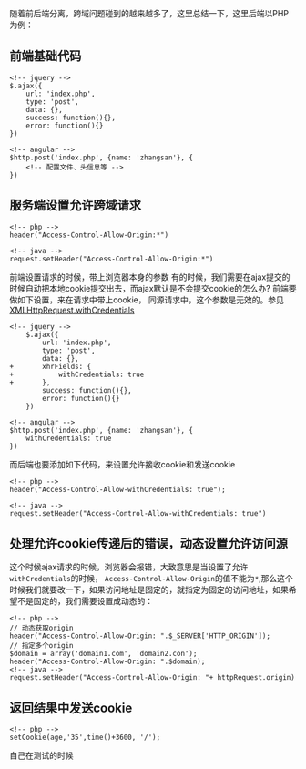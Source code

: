 随着前后端分离，跨域问题碰到的越来越多了，这里总结一下，这里后端以PHP为例：

前端基础代码
-
```
<!-- jquery -->
$.ajax({
	url: 'index.php',
	type: 'post',
	data: {},
	success: function(){},
	error: function(){}
})

<!-- angular -->
$http.post('index.php', {name: 'zhangsan'}, {
	<!-- 配置文件、头信息等 -->
})
```
服务端设置允许跨域请求
-
```
<!-- php -->
header("Access-Control-Allow-Origin:*")

<!-- java -->
request.setHeader("Access-Control-Allow-Origin:*")
```

前端设置请求的时候，带上浏览器本身的参数
有的时候，我们需要在ajax提交的时候自动把本地cookie提交出去，而ajax默认是不会提交cookie的怎么办? 前端要做如下设置，来在请求中带上cookie， 同源请求中，这个参数是无效的。参见[XMLHttpRequest.withCredentials](https://developer.mozilla.org/zh-CN/docs/Web/API/XMLHttpRequest/withCredentials)

```
<!-- jquery -->
	$.ajax({
		url: 'index.php',
		type: 'post',
		data: {},
+ 		xhrFields: {
+			withCredentials: true
+		},
		success: function(){},
		error: function(){}
	})

<!-- angular -->
$http.post('index.php', {name: 'zhangsan'}, {
	withCredentials: true
})
```
而后端也要添加如下代码，来设置允许接收cookie和发送cookie
```
<!-- php -->
header("Access-Control-Allow-withCredentials: true");

<!-- java -->
request.setHeader("Access-Control-Allow-withCredentials: true")
```
处理允许cookie传递后的错误，动态设置允许访问源
-
这个时候ajax请求的时候，浏览器会报错，大致意思是当设置了允许`withCredentials`的时候， `Access-Control-Allow-Origin`的值不能为`*`,那么这个时候我们就要改一下，如果访问地址是固定的，就指定为固定的访问地址，如果希望不是固定的，我们需要设置成动态的：

```
<!-- php -->
// 动态获取origin
header("Access-Control-Allow-Origin: ".$_SERVER['HTTP_ORIGIN']);
// 指定多个origin
$domain = array('domain1.com', 'domain2.con');
header("Access-Control-Allow-Origin: ".$domain);
<!-- java -->
request.setHeader("Access-Control-Allow-Origin: "+ httpRequest.origin)
```
返回结果中发送cookie
-
```
<!-- php -->
setCookie(age,'35',time()+3600, '/');
```
自己在测试的时候
